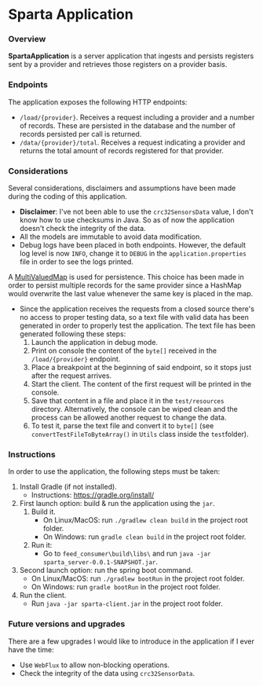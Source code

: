 # Sparta Application

### Overview

**SpartaApplication** is a server application that ingests and persists registers sent by a provider and retrieves those
registers on a provider basis.

### Endpoints

The application exposes the following HTTP endpoints:

- `/load/{provider}`. Receives a request including a provider and a number of records. These are persisted in the
  database and the number of records persisted per call is returned.
- `/data/{provider}/total`. Receives a request indicating a provider and returns the total amount of records registered
  for that provider.

### Considerations

Several considerations, disclaimers and assumptions have been made during the coding of this application.

- **Disclaimer**: I've not been able to use the `crc32SensorsData` value, I don't know how to use checksums in Java. So as of now the application doesn't check the integrity of the data.  
- All the models are immutable to avoid data modification.
- Debug logs have been placed in both endpoints. However, the default log level is now `INFO`, change it to `DEBUG` in
  the `application.properties` file in order to see the logs printed.

A [MultiValuedMap](https://commons.apache.org/proper/commons-collections/apidocs/org/apache/commons/collections4/MultiValuedMap.html)
is used for persistence. This choice has been made in order to persist multiple records for the same provider since a
HashMap would overwrite the last value whenever the same key is placed in the map.

- Since the application receives the requests from a closed source there's no access to proper testing data, so a text
  file with valid data has been generated in order to properly test the application. The text file has been generated
  following these steps:
    1. Launch the application in debug mode.
    2. Print on console the content of the `byte[]` received in the `/load/{provider}` endpoint.
    3. Place a breakpoint at the beginning of said endpoint, so it stops just after the request arrives.
    4. Start the client. The content of the first request will be printed in the console.
    5. Save that content in a file and place it in the `test/resources` directory. Alternatively, the console can be
       wiped clean and the process can be allowed another request to change the data.
    6. To test it, parse the text file and convert it to `byte[]` (see `convertTestFileToByteArray()` in `Utils` class
       inside the `test`folder).

### Instructions

In order to use the application, the following steps must be taken:

1. Install Gradle (if not installed).
    - Instructions: https://gradle.org/install/
2. First launch option: build & run the application using the `jar`.
   1. Build it.
       - On Linux/MacOS: run `./gradlew clean build` in the project root folder.
       - On Windows: run `gradle clean build` in the project root folder.
   2. Run it:
      - Go to `feed_consumer\build\libs\` and run `java -jar sparta_server-0.0.1-SNAPSHOT.jar`.
3. Second launch option: run the spring boot command.
    - On Linux/MacOS: run `./gradlew bootRun` in the project root folder.
    - On Windows: run `gradle bootRun` in the project root folder.
4. Run the client.
    - Run `java -jar sparta-client.jar` in the project root folder.

### Future versions and upgrades

There are a few upgrades I would like to introduce in the application if I ever have the time:

- Use `WebFlux` to allow non-blocking operations.
- Check the integrity of the data using `crc32SensorData`.